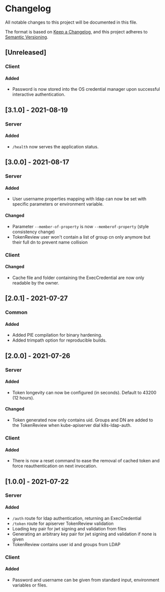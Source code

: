 # Changelog

All notable changes to this project will be documented in this file.

The format is based on [Keep a Changelog](https://keepachangelog.com/en/1.0.0/),
and this project adheres to [Semantic Versioning](https://semver.org/spec/v2.0.0.html).

## [Unreleased]
### Client
#### Added
- Password is now stored into the OS credential manager upon successful interactive authentication.

## [3.1.0] - 2021-08-19
### Server
#### Added
- `/health` now serves the application status.

## [3.0.0] - 2021-08-17
### Server
#### Added
- User username properties mapping with ldap can now be set with specific parameters or environment variable.

#### Changed
- Parameter `--member-of-property` is now `--memberof-property` (style consistency change)
- TokenReview user won't contain a list of group cn only anymore but their full dn to prevent name collision

### Client
#### Changed
- Cache file and folder containing the ExecCredential are now only readable by the owner.

## [2.0.1] - 2021-07-27
### Common
#### Added
- Added PIE compilation for binary hardening.
- Added trimpath option for reproducible builds.

## [2.0.0] - 2021-07-26
### Server
#### Added
- Token longevity can now be configured (in seconds). Default to 43200 (12 hours).

#### Changed
- Token generated now only contains uid. Groups and DN are added to the TokenReview when kube-apiserver dial k8s-ldap-auth.

### Client
#### Added
- There is now a reset command to ease the removal of cached token and force reauthentication on next invocation.

## [1.0.0] - 2021-07-22
### Server
#### Added
- `/auth` route for ldap authentication, returning an ExecCredential
- `/token` route for apiserver TokenReview validation
- Loading key pair for jwt signing and validation from files
- Generating an arbitrary key pair for jwt signing and validation if none is given
- TokenReview contains user id and groups from LDAP

### Client
#### Added
- Password and username can be given from standard input, environment variables or files.

